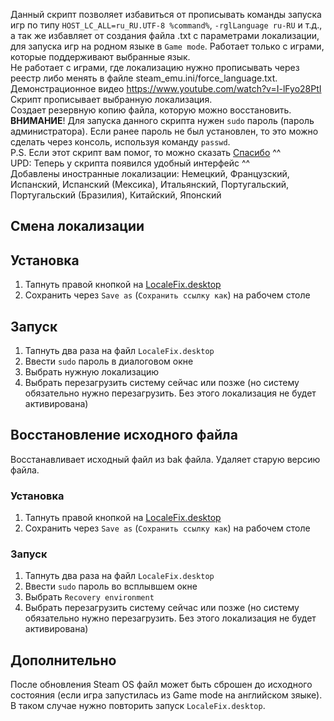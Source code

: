 Данный скрипт позволяет избавиться от прописывать команды запуска игр по типу `HOST_LC_ALL=ru_RU.UTF-8 %command%`, `-rglLanguage ru-RU` и т.д., а так же избавляет от создания файла .txt с параметрами локализации, для запуска игр на родном языке в `Game mode`. Работает только с играми, которые поддерживают выбранные язык.<br/>
Не работает с играми, где локализацию нужно прописывать через реестр либо менять в файле steam_emu.ini/force_language.txt.<br/>
Демонстрационное видео https://www.youtube.com/watch?v=I-lFyo28PtI <br/>
Скрипт прописывает выбранную локализация.<br/>
Создает резервную копию файла, которую можно восстановить.<br/>
**ВНИМАНИЕ**! Для запуска данного скрипта нужен `sudo` пароль (пароль администратора). Если ранее пароль не был установлен, то это можно сделать через консоль, используя команду `passwd`.<br/>
P.S. Если этот скрипт вам помог, то можно сказать [Спасибо](https://www.tinkoff.ru/cf/26UlfcEk1Jj) ^^ <br/>
UPD:
Теперь у скрипта появился удобный интерфейс ^^<br/>
Добавлены иностранные локализации: Немецкий, Французский, Испанский, Испанский (Мексика), Итальянский, Португальский, Португальский (Бразилия), Китайский, Японский

## Смена локализации
## Установка
1. Тапнуть правой кнопкой на [LocaleFix.desktop](https://raw.githubusercontent.com/mashakulina/locale_fix_on_steamdeck/main/LocaleFix.desktop) 
2. Сохранить через `Save as` (`Сохранить ссылку как`) на рабочем столе

## Запуск
1. Тапнуть два раза на файл `LocaleFix.desktop`
2. Ввести `sudo` пароль в диалоговом окне
3. Выбрать нужную локализацию
4. Выбрать перезагрузить систему сейчас или позже (но систему обязательно нужно перезагрузить. Без этого локализация не будет активирована)

## Восстановление исходного файла
Восстанавливает исходный файл из bak файла. Удаляет старую версию файла.
### Установка
1. Тапнуть правой кнопкой на [LocaleFix.desktop](https://raw.githubusercontent.com/mashakulina/locale_fix_on_steamdeck/main/LocaleFix.desktop) 
2. Сохранить через `Save as` (`Сохранить ссылку как`) на рабочем столе

### Запуск
1. Тапнуть два раза на файл `LocaleFix.desktop`
2. Ввести `sudo` пароль во всплывшем окне
3. Выбрать `Recovery environment`
4. Выбрать перезагрузить систему сейчас или позже (но систему обязательно нужно перезагрузить. Без этого локализация не будет активирована)

## Дополнительно
После обновления Steam OS файл может быть сброшен до исходного состояния (если игра запустилась из Game mode на английском зяыке). В таком случае нужно повторить запуск `LocaleFix.desktop`.
